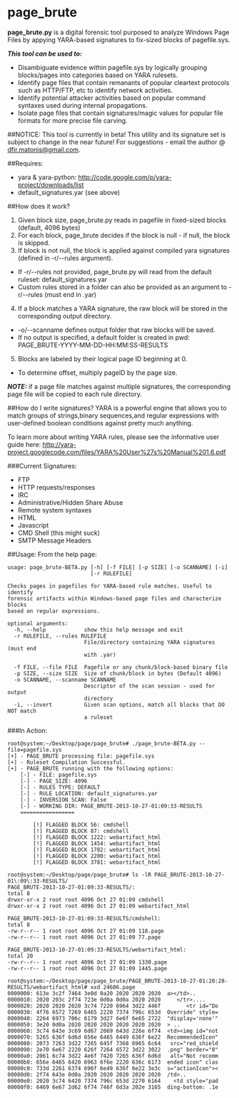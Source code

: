 page_brute
==========

**page_brute.py** is a digital forensic tool purposed to analyze Windows Page Files by appying YARA-based signatures to fix-sized blocks of pagefile.sys. 

***This tool can be used to:***
 * Disambiguate evidence within pagefile.sys by logically grouping blocks/pages into categories based on YARA rulesets.
 * Identify page files that contain remanants of popular cleartext protocols such as HTTP/FTP, etc to identify network activities.
 * Identify potential attacker activities based on popular command syntaxes used during internal propagations.
 * Isolate page files that contain signatures/magic values for popular file formats for more precise file carving.

##NOTICE:
This tool is currently in beta! This utility and its signature set is subject to change in the near future! For suggestions - email the author @ dfir.matonis@gmail.com.

##Requires:
 * yara & yara-python: http://code.google.com/p/yara-project/downloads/list
 * default_signatures.yar (see above)

##How does it work?
1. Given block size, page_brute.py reads in pagefile in fixed-sized blocks (default, 4096 bytes)
2. For each block, page_brute decides if the block is null - if null, the block is skipped.
3. If block is not null, the block is applied against compiled yara signatures (defined in -r/--rules argument).
  * If -r/--rules not provided, page_brute.py will read from the default ruleset: default_signatures.yar
  * Custom rules stored in a folder can also be provided as an argument to -r/--rules (must end in .yar)
4. If a block matches a YARA signature, the raw block will be stored in the corresponding output directory.
  * -o/--scanname defines output folder that raw blocks will be saved.
  * If no output is specified, a default folder is created in pwd: PAGE_BRUTE-YYYY-MM-DD-HH:MM:SS-RESULTS
5. Blocks are labeled by their logical page ID beginning at 0.
  * To determine offset, multiply pageID by the page size.

***NOTE:*** if a page file matches against multiple signatures, the corresponding page file will be copied to each rule directory.

##How do I write signatures?
YARA is a powerful engine that allows you to match groups of strings,binary sequences,and regular expressions with user-defined boolean conditions against pretty much anything.

To learn more about writing YARA rules, please see the informative user guide here: http://yara-project.googlecode.com/files/YARA%20User%27s%20Manual%201.6.pdf

###Current Signatures:
  * FTP
  * HTTP requests/responses
  * IRC
  * Administrative/Hidden Share Abuse
  * Remote system syntaxes
  * HTML
  * Javascript
  * CMD Shell (this might suck)
  * SMTP Message Headers

##Usage:
From the help page:
```
usage: page_brute-BETA.py [-h] [-f FILE] [-p SIZE] [-o SCANNAME] [-i]
                          [-r RULEFILE]

Checks pages in pagefiles for YARA-based rule matches. Useful to identify
forensic artifacts within Windows-based page files and characterize blocks
based on regular expressions.

optional arguments:
  -h, --help            show this help message and exit
  -r RULEFILE, --rules RULEFILE
                        File/directory containing YARA signatures (must end
                        with .yar)

  -f FILE, --file FILE  Pagefile or any chunk/block-based binary file
  -p SIZE, --size SIZE  Size of chunk/block in bytes (Default 4096)
  -o SCANNAME, --scanname SCANNAME
                        Descriptor of the scan session - used for output
                        directory
  -i, --invert          Given scan options, match all blocks that DO NOT match
                        a ruleset
```
###In Action:
```
root@system:~/Desktop/page/page_brute# ./page_brute-BETA.py --file=pagefile.sys
[+] - PAGE_BRUTE processing file: pagefile.sys
[+] - Ruleset Compilation Successful.
[+] - PAGE_BRUTE running with the following options:
	[-] - FILE: pagefile.sys
	[-] - PAGE_SIZE: 4096
	[-] - RULES TYPE: DEFAULT
	[-] - RULE LOCATION: default_signatures.yar
	[-] - INVERSION SCAN: False
	[-] - WORKING DIR: PAGE_BRUTE-2013-10-27-01:09:33-RESULTS
	=================

        [!] FLAGGED BLOCK 56: cmdshell
        [!] FLAGGED BLOCK 87: cmdshell
        [!] FLAGGED BLOCK 1222: webartifact_html
        [!] FLAGGED BLOCK 1454: webartifact_html
        [!] FLAGGED BLOCK 1782: webartifact_html
        [!] FLAGGED BLOCK 2200: webartifact_html
        [!] FLAGGED BLOCK 3781: webartifact_html
        
root@system:~/Desktop/page/page_brute# ls -lR PAGE_BRUTE-2013-10-27-01\:09\:33-RESULTS/
PAGE_BRUTE-2013-10-27-01:09:33-RESULTS/:
total 8
drwxr-xr-x 2 root root 4096 Oct 27 01:09 cmdshell
drwxr-xr-x 2 root root 4096 Oct 27 01:09 webartifact_html

PAGE_BRUTE-2013-10-27-01:09:33-RESULTS/cmdshell:
total 8
-rw-r--r-- 1 root root 4096 Oct 27 01:09 118.page
-rw-r--r-- 1 root root 4096 Oct 27 01:09 77.page

PAGE_BRUTE-2013-10-27-01:09:33-RESULTS/webartifact_html:
total 20
-rw-r--r-- 1 root root 4096 Oct 27 01:09 1330.page
-rw-r--r-- 1 root root 4096 Oct 27 01:09 1445.page

root@system:~/Desktop/page/page_brute/PAGE_BRUTE-2013-10-27-01:20:28-RESULTS/webartifact_html# xxd 24606.page 
0000000: 613e 3c2f 7464 3e0d 0a20 2020 2020 2020  a></td>..       
0000010: 2020 203c 2f74 723e 0d0a 0d0a 2020 2020     </tr>....    
0000020: 2020 2020 2020 3c74 7220 6964 3d22 446f        <tr id="Do
0000030: 4f76 6572 7269 6465 2220 7374 796c 653d  Override" style=
0000040: 2264 6973 706c 6179 3d27 6e6f 6e65 2722  "display='none'"
0000050: 3e20 0d0a 2020 2020 2020 2020 2020 2020  > ..            
0000060: 3c74 643e 3c69 6d67 2069 643d 226e 6f74  <td><img id="not
0000070: 5265 636f 6d6d 656e 6465 6449 636f 6e22  RecommendedIcon"
0000080: 2073 7263 3d22 7265 645f 7368 6965 6c64   src="red_shield
0000090: 2e70 6e67 2220 626f 7264 6572 3d22 3022  .png" border="0"
00000a0: 2061 6c74 3d22 4e6f 7420 7265 636f 6d6d   alt="Not recomm
00000b0: 656e 6465 6420 6963 6f6e 2220 636c 6173  ended icon" clas
00000c0: 733d 2261 6374 696f 6e49 636f 6e22 3e3c  s="actionIcon"><
00000d0: 2f74 643e 0d0a 2020 2020 2020 2020 2020  /td>..          
00000e0: 2020 3c74 6420 7374 796c 653d 2270 6164    <td style="pad
00000f0: 6469 6e67 2d62 6f74 746f 6d3a 202e 3165  ding-bottom: .1e


```
